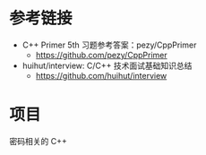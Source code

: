 # 参考链接
* C++ Primer 5th 习题参考答案：pezy/CppPrimer
    * https://github.com/pezy/CppPrimer
* huihut/interview: C/C++ 技术面试基础知识总结
    * https://github.com/huihut/interview

# 项目
密码相关的 C++

